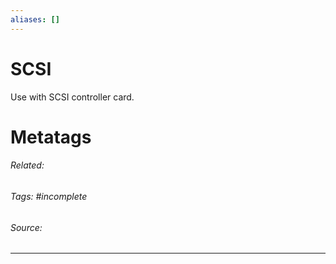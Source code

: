 ```yaml
---
aliases: []
---
```

# SCSI
Use with SCSI controller card. 











# Metatags
###### Related: 
###### Tags: #incomplete 
###### Source: 

---